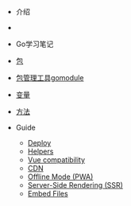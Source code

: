 <!-- docs/_sidebar.md -->
- 介绍
- [](README "Think About AI")

- Go学习笔记

-  [包](golang/包.md)
- [包管理工具gomodule](golang/包管理工具gomodule.md)
-  [变量](ebook/01_ES6/)
- [方法](ebook/01_ES6/)

- Guide

  - [Deploy](deploy.md)
  - [Helpers](helpers.md)
  - [Vue compatibility](vue.md)
  - [CDN](cdn.md)
  - [Offline Mode (PWA)](pwa.md)
  - [Server-Side Rendering (SSR)](ssr.md)
  - [Embed Files](embed-files.md)

